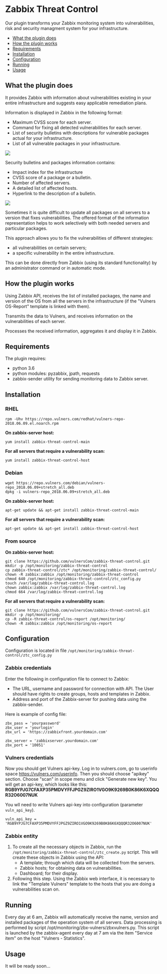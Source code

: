 # Zabbix Threat Control

Оur plugin transforms your Zabbix monitoring system into vulnerabilities, risk and security managment system for your infrastructure.

  * [What the plugin does](#what-the-plugin-does)
  * [How the plugin works](#how-the-plugin-works)
  * [Requirements](#requirements)
  * [Installation](#installation)
  * [Сonfiguration](#configuration)
  * [Running](#running)
  * [Usage](#usage)
  
## What the plugin does

It provides Zabbix with information about vulnerabilities existing in your entire infrastructure and suggests easy applicable remediation plans.

Information is displayed in Zabbix in the following format:

- Maximum CVSS score for each server.
- Command for fixing all detected vulnerabilities for each server.
- List of security bulletins with descriptions for vulnerable packages actual for your infrastructure.
- List of all vulnerable packages in your infrastructure.


![](https://github.com/vulnersCom/zabbix-threat-control/blob/master/docs/hosts.gif)


Security bulletins and packages information contains:

- Impact index for the infrastructure
- CVSS score of a package or a bulletin.
- Number of affected servers.
- A detailed list of affected hosts.
- Hyperlink to the description of a bulletin.

![](https://github.com/vulnersCom/zabbix-threat-control/blob/master/docs/pkgs.gif)

Sometimes it is quite difficult to update all packages on all servers to a version that fixes vulnerabilities. The offered format of the information representation helps to work selectively with both needed servers and particular packages.

This approach allows you to fix the vulnerabilities of different strategies:

- all vulnerabilities on certain servers;
- a specific vulnerability in the entire infrastructure.

This can be done directly from Zabbix (using its standard functionality) by an administrator command or in automatic mode.

## How the plugin works

Using Zabbix API, receives the list of installed packages, the name and version of the OS from all the servers in the infrastructure (if the "Vulners OS-Report" template is linked with them).

Transmits the data to Vulners, and receives information on the vulnerabilities of each server.

Processes the received information, aggregates it and display it in Zabbix.

## Requirements

The plugin requires:

- python 3.6
- python modules: pyzabbix, jpath, requests 
- zabbix-sender utility for sending monitoring data to Zabbix server.

## Installation

### RHEL

    rpm -Uhv https://repo.vulners.com/redhat/vulners-repo-2018.06.09.el.noarch.rpm

**On zabbix-server host:**

    yum install zabbix-threat-control-main

**For all servers that require a vulnerability scan:**

    yum install zabbix-threat-control-host


### Debian

    wget https://repo.vulners.com/debian/vulners-repo_2018.06.09+stretch_all.deb
    dpkg -i vulners-repo_2018.06.09+stretch_all.deb

**On zabbix-server host:**

    apt-get update && apt-get install zabbix-threat-control-main

**For all servers that require a vulnerability scan:**

    apt-get update && apt-get install zabbix-threat-control-host

### From source

**On zabbix-server host:**

    git clone https://github.com/vulnersCom/zabbix-threat-control.git
    mkdir -p /opt/monitoring/zabbix-threat-control
    cp zabbix-threat-control/ztc* /opt/monitoring/zabbix-threat-control/
    chown -R zabbix:zabbix /opt/monitoring/zabbix-threat-control
    chmod 640 /opt/monitoring/zabbix-threat-control/ztc_config.py
    touch /var/log/zabbix-threat-control.log
    chown zabbix:zabbix /var/log/zabbix-threat-control.log
    chmod 664 /var/log/zabbix-threat-control.log

**For all servers that require a vulnerability scan:**

    git clone https://github.com/vulnersCom/zabbix-threat-control.git
    mkdir -p /opt/monitoring/
    cp -R zabbix-threat-control/os-report /opt/monitoring/
    chown -R zabbix:zabbix /opt/monitoring/os-report

## Configuration

Configuration is located in file `/opt/monitoring/zabbix-threat-control/ztc_config.py`

### Zabbix credentials

Enter the following in configuration file to connect to Zabbix:
-	The URL, username and password for connection with API. The User should have rights to create groups, hosts and templates in Zabbix.
-	Address and port of the Zabbix-server for pushing data using the zabbix-sender.

Here is example of config file:

```
zbx_pass = 'yourpassword'
zbx_user = 'yourlogin'
zbx_url = 'https://zabbixfront.yourdomain.com'

zbx_server = 'zabbixserver.yourdomain.com'
zbx_port = '10051'
```
### Vulners credentials

Now you should get Vulners api-key. Log in to vulners.com, go to userinfo space https://vulners.com/userinfo. Then you should choose "apikey" section.
Choose "scan" in scope menu and click "Generate new key". You will get an api-key, which looks like this:
**RGB9YPJG7CFAXP35PMDVYFFJPGZ9ZIRO1VGO9K9269B0K86K6XQQQR32O6007NUK**

You wll need to write Vulners api-key into configuration (parameter ```vuln_api_key```).

```
vuln_api_key = 'RGB9YPJG7CFAXP35PMDVYFFJPGZ9ZIRO1VGO9K9269B0K86K6XQQQR32O6007NUK'
```

### Zabbix entity

1. To create all the necessary objects in Zabbix, run the `/opt/monitoring/zabbix-threat-control/ztc_create.py` script. This will create these objects in Zabbix using the API:
   * A template; through which data will be collected from the servers.
   * Zabbix hosts; for obtaining data on vulnerabilities.
   * Dashboard; for their display.
2. Following this step. Using the Zabbix web interface, it is necessary to link the "Template Vulners" template to the hosts that you are doing a vulnerabilities scan on.

## Running

Every day at 6 am, Zabbix will automatically receive the name, version and installed packages of the operation system of all servers.
Data processing is performed by script /opt/monitoring/zbx-vulners/zbxvulners.py.
This script is launched by the zabbix-agent every day at 7 am via the item "Service item" on the host "Vulners - Statistics".

## Usage
It will be ready soon...


